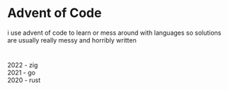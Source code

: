 # Advent of Code
i use advent of code to learn or mess around with languages so solutions are usually really messy and horribly written
#

2022 - zig  
2021 - go  
2020 - rust  